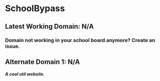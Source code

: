 # SchoolBypass
## Latest Working Domain: N/A
### Domain not working in your school board anymore? Create an issue.
## Alternate Domain 1: N/A
##### A cool util website.
